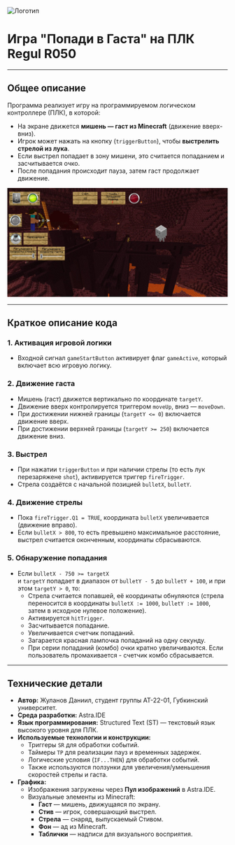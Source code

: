 ![Логотип](https://sun9-49.userapi.com/impf/vUR2BoEqxWBFxlS8bgegod-MgMnWHxT9cvgBVw/7VsKAznEPKc.jpg?size=1920x768&quality=95&crop=0,84,1000,399&sign=88e3cf3f330d2ae90aee2c89301d6698&type=cover_group)

# Игра "Попади в Гаста" на ПЛК Regul R050

---

## Общее описание

Программа реализует игру на программируемом логическом контроллере (ПЛК), в которой:

- На экране движется **мишень — гаст из Minecraft** (движение вверх-вниз).
- Игрок может нажать на кнопку (`triggerButton`), чтобы **выстрелить стрелой из лука**.
- Если выстрел попадает в зону мишени, это считается попаданием и засчитывается очко.
- После попадания происходит пауза, затем гаст продолжает движение.

![Игра](game.jpg)

---

## Краткое описание кода

### 1. Активация игровой логики

- Входной сигнал `gameStartButton` активирует флаг `gameActive`, который включает всю игровую логику.

### 2. Движение гаста

- Мишень (гаст) движется вертикально по координате `targetY`.
- Движение вверх контролируется триггером `moveUp`, вниз — `moveDown`.
- При достижении нижней границы (`targetY <= 0`) включается движение вверх.
- При достижении верхней границы (`targetY >= 250`) включается движение вниз.

### 3. Выстрел

- При нажатии `triggerButton` и при наличии стрелы (то есть лук перезаряжене `shot`), активируется триггер `fireTrigger`.
- Стрела создаётся с начальной позицией `bulletX`, `bulletY`.

### 4. Движение стрелы

- Пока `fireTrigger.Q1 = TRUE`, координата `bulletX` увеличивается (движение вправо).
- Если `bulletX > 800`, то есть превышено максимальное расстояние, выстрел считается оконченным, координаты сбрасываются.

### 5. Обнаружение попадания

- Если `bulletX - 750 >= targetX`  
  и `targetY` попадает в диапазон от `bulletY - 5` до `bulletY + 100`, и при этом `targetY > 0`, то:
  - Стрела считается попавшей, её координаты обнуляются (стрела переносится в координаты `bulletX := 1000`, `bulletY := 1000`, затем в исходное нулевое положение).
  - Активируется `hitTrigger`.
  - Засчитывается попадание.
  - Увеличивается счетчик попаданий.
  - Загарается красная лампочка попаданий на одну секунду.
  - При серии попаданий (комбо) очки кратно увеличиваются. Если пользователь промахивается - счетчик комбо сбрасывается.

---

## Технические детали

- **Автор:** Жуланов Даниил, студент группы АТ-22-01, Губкинский университет.
- **Среда разработки:** Astra.IDE  
- **Язык программирования:** Structured Text (ST) — текстовый язык высокого уровня для ПЛК.
- **Используемые технологии и конструкции:**
  - Триггеры `SR` для обработки событий.
  - Таймеры `TP` для реализации пауз и временных задержек.
  - Логические условия (`IF...THEN`) для обработки событий.
  - Также используются ползунки для увеличения/уменьшения скоростей стрелы и гаста.
- **Графика:**
  - Изображения загружены через **Пул изображений** в Astra.IDE.
  - Визуальные элементы из Minecraft:
    - **Гаст** — мишень, движущаяся по экрану.
    - **Стив** — игрок, совершающий выстрел.
    - **Стрела** — снаряд, выпускаемый Стивом.
    - **Фон** — ад из Minecraft.
    - **Таблички** — надписи для визуального восприятия.

